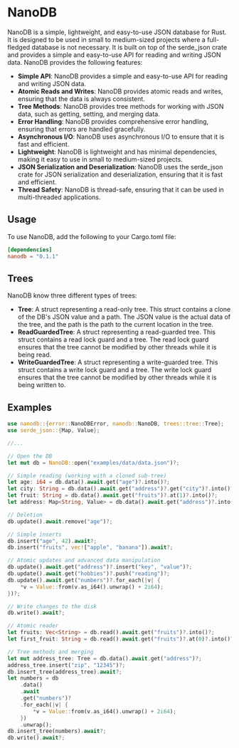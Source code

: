 # NanoDB
NanoDB is a simple, lightweight, and easy-to-use JSON database for Rust. It is designed to be used in small to medium-sized projects where a full-fledged database is not necessary. It is built on top of the serde_json crate and provides a simple and easy-to-use API for reading and writing JSON data.
NanoDB provides the following features:
* **Simple API**: NanoDB provides a simple and easy-to-use API for reading and writing JSON data.
* **Atomic Reads and Writes**: NanoDB provides atomic reads and writes, ensuring that the data is always consistent.
* **Tree Methods**: NanoDB provides tree methods for working with JSON data, such as getting, setting, and merging data.
* **Error Handling**: NanoDB provides comprehensive error handling, ensuring that errors are handled gracefully.
* **Asynchronous I/O**: NanoDB uses asynchronous I/O to ensure that it is fast and efficient.
* **Lightweight**: NanoDB is lightweight and has minimal dependencies, making it easy to use in small to medium-sized projects.
* **JSON Serialization and Deserialization**: NanoDB uses the serde_json crate for JSON serialization and deserialization, ensuring that it is fast and efficient.
* **Thread Safety**: NanoDB is thread-safe, ensuring that it can be used in multi-threaded applications.
## Usage
To use NanoDB, add the following to your Cargo.toml file:
```toml
[dependencies]
nanodb = "0.1.1"
```

## Trees
NanoDB know three different types of trees:
* **Tree**: A struct representing a read-only tree. This struct contains a clone of the DB's JSON value and a path. The JSON value is the actual data of the tree, and the path is the path to the current location in the tree.
* **ReadGuardedTree**: A struct representing a read-guarded tree. This struct contains a read lock guard and a tree. The read lock guard ensures that the tree cannot be modified by other threads while it is being read.
* **WriteGuardedTree**: A struct representing a write-guarded tree. This struct contains a write lock guard and a tree. The write lock guard ensures that the tree cannot be modified by other threads while it is being written to.

## Examples
```rust
use nanodb::{error::NanoDBError, nanodb::NanoDB, trees::tree::Tree};
use serde_json::{Map, Value};

//...

// Open the DB
let mut db = NanoDB::open("examples/data/data.json")?;

// Simple reading (working with a cloned sub-tree)
let age: i64 = db.data().await.get("age")?.into()?;
let city: String = db.data().await.get("address")?.get("city")?.into()?;
let fruit: String = db.data().await.get("fruits")?.at(1)?.into()?;
let address: Map<String, Value> = db.data().await.get("address")?.into()?;

// Deletion
db.update().await.remove("age")?;

// Simple inserts
db.insert("age", 42).await?;
db.insert("fruits", vec!["apple", "banana"]).await?;

// Atomic updates and advanced data manipulation
db.update().await.get("address")?.insert("key", "value")?;
db.update().await.get("hobbies")?.push("reading")?;
db.update().await.get("numbers")?.for_each(|v| {
	*v = Value::from(v.as_i64().unwrap() + 2i64);
})?;

// Write changes to the disk
db.write().await?;

// Atomic reader
let fruits: Vec<String> = db.read().await.get("fruits")?.into()?;
let first_fruit: String = db.read().await.get("fruits")?.at(0)?.into()?;

// Tree methods and merging
let mut address_tree: Tree = db.data().await.get("address")?;
address_tree.insert("zip", "12345")?;
db.insert_tree(address_tree).await?;
let numbers = db
	.data()
	.await
	.get("numbers")?
	.for_each(|v| {
		*v = Value::from(v.as_i64().unwrap() + 2i64);
	})
	.unwrap();
db.insert_tree(numbers).await?;
db.write().await?;
```
